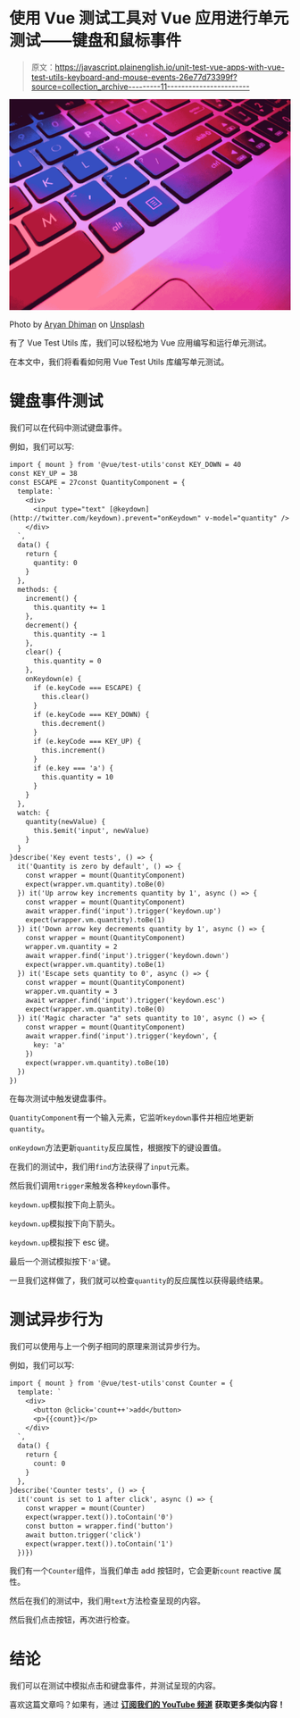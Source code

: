 # 使用 Vue 测试工具对 Vue 应用进行单元测试——键盘和鼠标事件

> 原文：<https://javascript.plainenglish.io/unit-test-vue-apps-with-vue-test-utils-keyboard-and-mouse-events-26e77d73399f?source=collection_archive---------11----------------------->

![](img/15899ce8015c31072f6802255864c80b.png)

Photo by [Aryan Dhiman](https://unsplash.com/@mylifeasaryan_?utm_source=medium&utm_medium=referral) on [Unsplash](https://unsplash.com?utm_source=medium&utm_medium=referral)

有了 Vue Test Utils 库，我们可以轻松地为 Vue 应用编写和运行单元测试。

在本文中，我们将看看如何用 Vue Test Utils 库编写单元测试。

# 键盘事件测试

我们可以在代码中测试键盘事件。

例如，我们可以写:

```
import { mount } from '@vue/test-utils'const KEY_DOWN = 40
const KEY_UP = 38
const ESCAPE = 27const QuantityComponent = {
  template: `
    <div>
      <input type="text" [@keydown](http://twitter.com/keydown).prevent="onKeydown" v-model="quantity" />
    </div>
  `,
  data() {
    return {
      quantity: 0
    }
  },
  methods: {
    increment() {
      this.quantity += 1
    },
    decrement() {
      this.quantity -= 1
    },
    clear() {
      this.quantity = 0
    },
    onKeydown(e) {
      if (e.keyCode === ESCAPE) {
        this.clear()
      }
      if (e.keyCode === KEY_DOWN) {
        this.decrement()
      }
      if (e.keyCode === KEY_UP) {
        this.increment()
      }
      if (e.key === 'a') {
        this.quantity = 10
      }
    }
  },
  watch: {
    quantity(newValue) {
      this.$emit('input', newValue)
    }
  }
}describe('Key event tests', () => {
  it('Quantity is zero by default', () => {
    const wrapper = mount(QuantityComponent)
    expect(wrapper.vm.quantity).toBe(0)
  }) it('Up arrow key increments quantity by 1', async () => {
    const wrapper = mount(QuantityComponent)
    await wrapper.find('input').trigger('keydown.up')
    expect(wrapper.vm.quantity).toBe(1)
  }) it('Down arrow key decrements quantity by 1', async () => {
    const wrapper = mount(QuantityComponent)
    wrapper.vm.quantity = 2
    await wrapper.find('input').trigger('keydown.down')
    expect(wrapper.vm.quantity).toBe(1)
  }) it('Escape sets quantity to 0', async () => {
    const wrapper = mount(QuantityComponent)
    wrapper.vm.quantity = 3
    await wrapper.find('input').trigger('keydown.esc')
    expect(wrapper.vm.quantity).toBe(0)
  }) it('Magic character "a" sets quantity to 10', async () => {
    const wrapper = mount(QuantityComponent)
    await wrapper.find('input').trigger('keydown', {
      key: 'a'
    })
    expect(wrapper.vm.quantity).toBe(10)
  })
})
```

在每次测试中触发键盘事件。

`QuantityComponent`有一个输入元素，它监听`keydown`事件并相应地更新`quantity`。

`onKeydown`方法更新`quantity`反应属性，根据按下的键设置值。

在我们的测试中，我们用`find`方法获得了`input`元素。

然后我们调用`trigger`来触发各种`keydown`事件。

`keydown.up`模拟按下向上箭头。

`keydown.up`模拟按下向下箭头。

`keydown.up`模拟按下 esc 键。

最后一个测试模拟按下`'a'`键。

一旦我们这样做了，我们就可以检查`quantity`的反应属性以获得最终结果。

# 测试异步行为

我们可以使用与上一个例子相同的原理来测试异步行为。

例如，我们可以写:

```
import { mount } from '@vue/test-utils'const Counter = {
  template: `
    <div>
      <button @click='count++'>add</button>
      <p>{{count}}</p>
    </div>
  `,
  data() {
    return {
      count: 0
    }
  },
}describe('Counter tests', () => {
  it('count is set to 1 after click', async () => {
    const wrapper = mount(Counter)
    expect(wrapper.text()).toContain('0')
    const button = wrapper.find('button')
    await button.trigger('click')
    expect(wrapper.text()).toContain('1')
  })})
```

我们有一个`Counter`组件，当我们单击 add 按钮时，它会更新`count` reactive 属性。

然后在我们的测试中，我们用`text`方法检查呈现的内容。

然后我们点击按钮，再次进行检查。

# 结论

我们可以在测试中模拟点击和键盘事件，并测试呈现的内容。

喜欢这篇文章吗？如果有，通过 [**订阅我们的 YouTube 频道**](https://www.youtube.com/channel/UCtipWUghju290NWcn8jhyAw?sub_confirmation=true) **获取更多类似内容！**